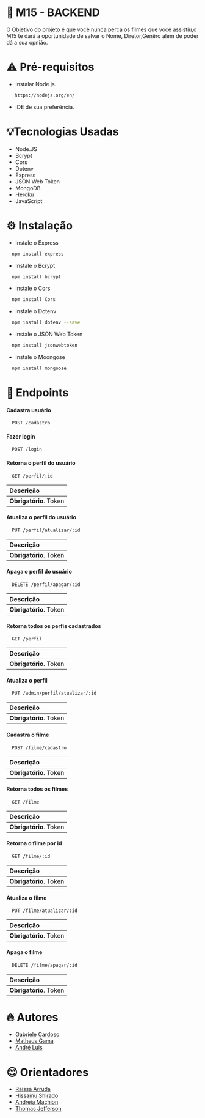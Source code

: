 
# 🚀 M15 - BACKEND

O Objetivo do projeto é que você nunca perca os filmes que você assistiu,o M15 te dará a oportunidade de salvar o Nome, Diretor,Genêro além de poder dá a  sua opnião.  


# ⚠️ Pré-requisitos

*  Instalar Node js.

```bash
   https://nodejs.org/en/
```
* IDE de sua preferência.
# 💡Tecnologias Usadas

* Node.JS
* Bcrypt
* Cors
* Dotenv
* Express
* JSON Web Token
* MongoDB
* Heroku 
* JavaScript
# ⚙️ Instalação


* Instale o  Express

```bash
  npm install express 
```
* Instale o Bcrypt 

```bash
  npm install bcrypt
```

* Instale o Cors

```bash
  npm install Cors
```

* Instale o Dotenv 
```bash
  npm install dotenv --save
```

* Instale o JSON Web Token
```bash
  npm install jsonwebtoken
```

* Instale o Moongose
```bash
  npm install mongoose
```







    
# 🔦 Endpoints

#### Cadastra usuário

```http
  POST /cadastro
```
#### Fazer login

```http
  POST /login
```
#### Retorna o perfil do usuário

```http
  GET /perfil/:id

```
| Descrição                           |
| :---------------------------------- |
| **Obrigatório**. Token |

#### Atualiza o perfil do usuário

```http
  PUT /perfil/atualizar/:id
```
| Descrição                           |
| :---------------------------------- |
| **Obrigatório**. Token              |


#### Apaga o perfil do usuário

```http
  DELETE /perfil/apagar/:id
```
| Descrição                           |
| :---------------------------------- |
| **Obrigatório**. Token              |



#### Retorna todos os perfis cadastrados

```http
  GET /perfil
```
| Descrição                           |
| :---------------------------------- |
| **Obrigatório**. Token              |


#### Atualiza o perfil

```http
  PUT /admin/perfil/atualizar/:id

```
| Descrição                           |
| :---------------------------------- |
| **Obrigatório**. Token              |


#### Cadastra o filme

```http
  POST /filme/cadastro
```
| Descrição                           |
| :---------------------------------- |
| **Obrigatório**. Token              |

#### Retorna todos os filmes

```http
  GET /filme
```
| Descrição                           |
| :---------------------------------- |
| **Obrigatório**. Token              |

#### Retorna o filme por id

```http
  GET /filme/:id

```
| Descrição                           |
| :---------------------------------- |
| **Obrigatório**. Token              |


#### Atualiza o filme 

```http
  PUT /filme/atualizar/:id
```
| Descrição                           |
| :---------------------------------- |
| **Obrigatório**. Token              |


#### Apaga o filme 

```http
  DELETE /filme/apagar/:id
```
| Descrição                           |
| :---------------------------------- |
| **Obrigatório**. Token              |














# 🔥 Autores

- [Gabriele Cardoso](https://github.com/2433461)
- [Matheus Gama](https://github.com/MatheusGama01)
- [André Luis](https://github.com/andreluizang)
 # 😊  Orientadores 
 
- [Raissa Arruda]()
- [Hissamu Shirado]()
- [Andreia Machion]()
- [Thomas Jefferson]()
